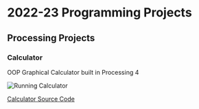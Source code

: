 # 2022-23 Programming Projects

## Processing Projects

### Calculator

OOP Graphical Calculator built in Processing 4

![Running Calculator]()

[Calculator Source Code]()
